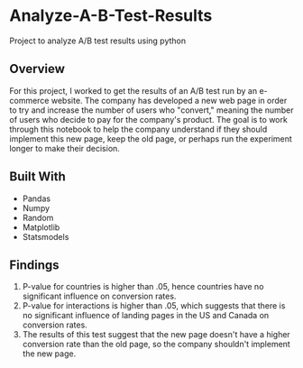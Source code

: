 # Analyze-A-B-Test-Results
Project to analyze A/B test results using python

##  Overview 
For this project, I worked to get the results of an A/B test run by an e-commerce website. The company has developed a new web page in order to try and increase the number of users who "convert," meaning the number of users who decide to pay for the company's product. The goal is to work through this notebook to help the company understand if they should implement this new page, keep the old page, or perhaps run the experiment longer to make their decision.

## Built With
* Pandas
* Numpy
* Random
* Matplotlib
* Statsmodels

## Findings
1. P-value for countries is higher than .05, hence countries have no significant influence on conversion rates.
2. P-value for interactions is higher than .05, which suggests that there is no significant influence of landing pages in the US and Canada on conversion rates.
3. The results of this test suggest that the new page doesn't have a higher conversion rate than the old page, so the company shouldn't implement the new page.
